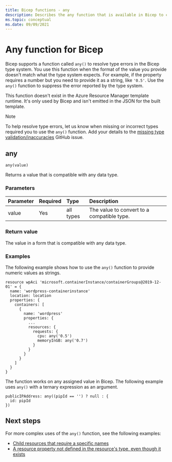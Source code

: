 ```yaml
---
title: Bicep functions - any
description: Describes the any function that is available in Bicep to convert types.
ms.topic: conceptual
ms.date: 09/09/2021
---
```


# Any function for Bicep

Bicep supports a function called `any()` to resolve type errors in the Bicep type system. You use this function when the format of the value you provide doesn't match what the type system expects. For example, if the property requires a number but you need to provide it as a string, like `'0.5'`. Use the `any()` function to suppress the error reported by the type system.

This function doesn't exist in the Azure Resource Manager template runtime. It's only used by Bicep and isn't emitted in the JSON for the built template.

> [!NOTE]
> To help resolve type errors, let us know when missing or incorrect types required you to use the `any()` function. Add your details to the [missing type validation/inaccuracies](https://github.com/Azure/bicep/issues/784) GitHub issue.

## any

`any(value)`

Returns a value that is compatible with any data type.

### Parameters

| Parameter | Required | Type | Description |
|:--- |:--- |:--- |:--- |
| value | Yes | all types | The value to convert to a compatible type. |

### Return value

The value in a form that is compatible with any data type.

### Examples

The following example shows how to use the `any()` function to provide numeric values as strings.

```bicep
resource wpAci 'microsoft.containerInstance/containerGroups@2019-12-01' = {
  name: 'wordpress-containerinstance'
  location: location
  properties: {
    containers: [
      {
        name: 'wordpress'
        properties: {
          ...
          resources: {
            requests: {
              cpu: any('0.5')
              memoryInGB: any('0.7')
            }
          }
        }
      }
    ]
  }
}
```

The function works on any assigned value in Bicep. The following example uses `any()` with a ternary expression as an argument.

```bicep
publicIPAddress: any((pipId == '') ? null : {
  id: pipId
})
```

## Next steps

For more complex uses of the `any()` function, see the following examples:

* [Child resources that require a specific names](https://github.com/Azure/bicep/blob/62eb8109ae51d4ee4a509d8697ef9c0848f36fe4/docs/examples/201/api-management-create-all-resources/main.bicep#L247)
* [A resource property not defined in the resource's type, even though it exists](https://github.com/Azure/bicep/blob/main/docs/examples/201/log-analytics-with-solutions-and-diagnostics/main.bicep#L26)

